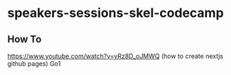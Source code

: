# speakers-sessions-skel-codecamp

## How To
https://www.youtube.com/watch?v=yRz8D_oJMWQ (how to create nextjs github pages)
Go1